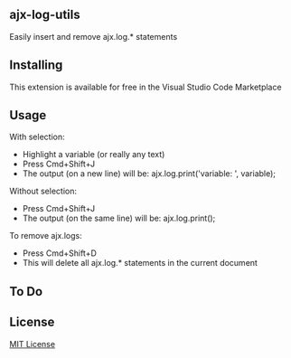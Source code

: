 ## ajx-log-utils

Easily insert and remove ajx.log.* statements


## Installing

This extension is available for free in the Visual Studio Code Marketplace

## Usage

With selection:
* Highlight a variable (or really any text)
* Press Cmd+Shift+J
* The output (on a new line) will be: ajx.log.print('variable: ', variable);

Without selection:
* Press Cmd+Shift+J
* The output (on the same line) will be: ajx.log.print();

To remove ajx.logs:
* Press Cmd+Shift+D
* This will delete all ajx.log.* statements in the current document

## To Do

## License
[MIT License](LICENSE)